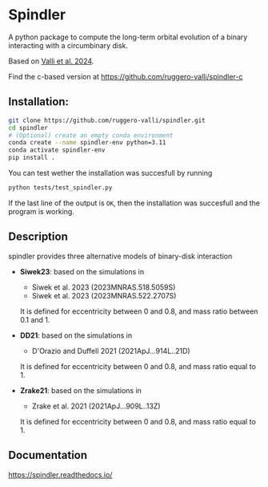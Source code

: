 # Spindler
A python package to compute the long-term orbital evolution of a binary interacting with a circumbinary disk.

Based on [Valli et al. 2024](https://arxiv.org/abs/2401.17355).

Find the c-based version at https://github.com/ruggero-valli/spindler-c

## Installation:
```bash
git clone https://github.com/ruggero-valli/spindler.git
cd spindler
# (Optional) create an empty conda environment
conda create --name spindler-env python=3.11
conda activate spindler-env
pip install .
```
You can test wether the installation was succesfull by running
```bash
python tests/test_spindler.py
```
If the last line of the output is `OK`, then the installation was succesfull and the program is working.

## Description
spindler provides three alternative models of binary-disk interaction
- **Siwek23**: based on the simulations in
   - Siwek et al. 2023 (2023MNRAS.518.5059S)
   - Siwek et al. 2023 (2023MNRAS.522.2707S)
    
    It is defined for eccentricity between 0 and 0.8, and mass ratio between 0.1
    and 1.
- **DD21**: based on the simulations in
    - D'Orazio and Duffell 2021 (2021ApJ...914L..21D)
    
    It is defined for eccentricity between 0 and 0.8, and mass ratio equal to 1.
- **Zrake21**: based on the simulations in
    - Zrake et al. 2021 (2021ApJ...909L..13Z)
    
    It is defined for eccentricity between 0 and 0.8, and mass ratio equal to 1.

## Documentation
https://spindler.readthedocs.io/
